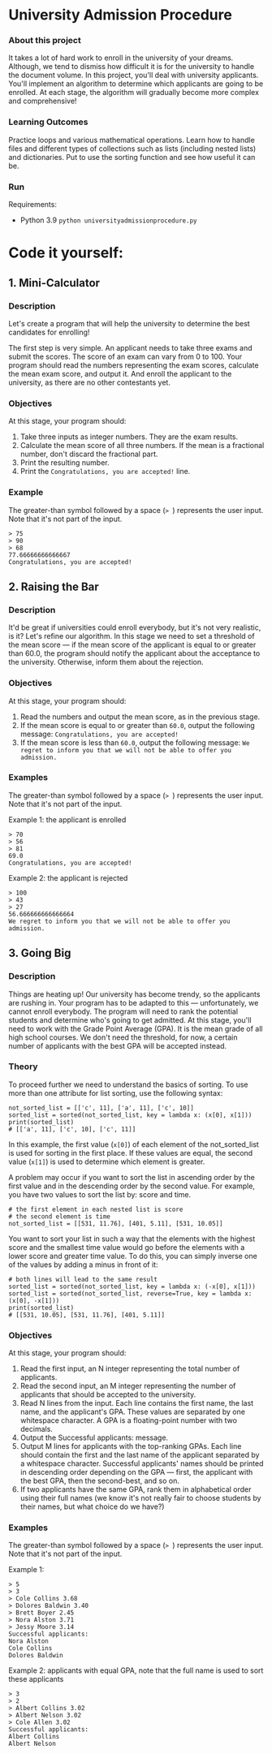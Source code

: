# University Admission Procedure

### About this project
It takes a lot of hard work to enroll in the university of your dreams. Although, we tend to dismiss how difficult it is for the university to handle the document volume. In this project, you'll deal with university applicants. You'll implement an algorithm to determine which applicants are going to be enrolled. At each stage, the algorithm will gradually become more complex and comprehensive!

### Learning Outcomes
Practice loops and various mathematical operations. Learn how to handle files and different types of collections such as lists (including nested lists) and dictionaries. Put to use the sorting function and see how useful it can be.

### Run

Requirements:
- Python 3.9
`python universityadmissionprocedure.py`

# Code it yourself:

## 1. Mini-Calculator

### Description

Let's create a program that will help the university to determine the best candidates for enrolling!

The first step is very simple. An applicant needs to take three exams and submit the scores. The score of an exam can vary from 0 to 100. Your program should read the numbers representing the exam scores, calculate the mean exam score, and output it. And enroll the applicant to the university, as there are no other contestants yet.

### Objectives

At this stage, your program should:

1. Take three inputs as integer numbers. They are the exam results.
2. Calculate the mean score of all three numbers. If the mean is a fractional number, don't discard the fractional part.
3. Print the resulting number.
4. Print the `Congratulations, you are accepted!` line.

### Example

The greater-than symbol followed by a space (`> `) represents the user input. Note that it's not part of the input.
```
> 75
> 90
> 68
77.66666666666667
Congratulations, you are accepted!
```

## 2. Raising the Bar

### Description

It'd be great if universities could enroll everybody, but it's not very realistic, is it? Let's refine our algorithm. In this stage we need to set a threshold of the mean score — if the mean score of the applicant is equal to or greater than 60.0, the program should notify the applicant about the acceptance to the university. Otherwise, inform them about the rejection.

### Objectives

At this stage, your program should:

1. Read the numbers and output the mean score, as in the previous stage.
2. If the mean score is equal to or greater than `60.0`, output the following message: `Congratulations, you are accepted!`
3. If the mean score is less than `60.0`, output the following message: `We regret to inform you that we will not be able to offer you admission.`

### Examples

The greater-than symbol followed by a space (`> `) represents the user input. Note that it's not part of the input.

Example 1: the applicant is enrolled
```
> 70
> 56
> 81
69.0
Congratulations, you are accepted!
```
Example 2: the applicant is rejected
```
> 100
> 43
> 27
56.666666666666664
We regret to inform you that we will not be able to offer you admission.
```

## 3. Going Big

### Description

Things are heating up! Our university has become trendy, so the applicants are rushing in. Your program has to be adapted to this — unfortunately, we cannot enroll everybody. The program will need to rank the potential students and determine who's going to get admitted. At this stage, you'll need to work with the Grade Point Average (GPA). It is the mean grade of all high school courses. We don't need the threshold, for now, a certain number of applicants with the best GPA will be accepted instead.

### Theory

To proceed further we need to understand the basics of sorting. To use more than one attribute for list sorting, use the following syntax:
```
not_sorted_list = [['c', 11], ['a', 11], ['c', 10]]
sorted_list = sorted(not_sorted_list, key = lambda x: (x[0], x[1]))
print(sorted_list)
# [['a', 11], ['c', 10], ['c', 11]]
```
In this example, the first value (`x[0]`) of each element of the not_sorted_list is used for sorting in the first place. If these values are equal, the second value (`x[1]`) is used to determine which element is greater.

A problem may occur if you want to sort the list in ascending order by the first value and in the descending order by the second value. For example, you have two values to sort the list by: score and time.
```
# the first element in each nested list is score
# the second element is time
not_sorted_list = [[531, 11.76], [401, 5.11], [531, 10.05]]
```
You want to sort your list in such a way that the elements with the highest score and the smallest time value would go before the elements with a lower score and greater time value. To do this, you can simply inverse one of the values by adding a minus in front of it:
```
# both lines will lead to the same result
sorted_list = sorted(not_sorted_list, key = lambda x: (-x[0], x[1]))
sorted_list = sorted(not_sorted_list, reverse=True, key = lambda x: (x[0], -x[1]))
print(sorted_list)
# [[531, 10.05], [531, 11.76], [401, 5.11]]
```

### Objectives

At this stage, your program should:

1. Read the first input, an N integer representing the total number of applicants.
2. Read the second input, an M integer representing the number of applicants that should be accepted to the university.
3. Read N lines from the input. Each line contains the first name, the last name, and the applicant's GPA. These values are separated by one whitespace character. A GPA is a floating-point number with two decimals.
4. Output the Successful applicants: message.
5. Output M lines for applicants with the top-ranking GPAs. Each line should contain the first and the last name of the applicant separated by a whitespace character. Successful applicants' names should be printed in descending order depending on the GPA — first, the applicant with the best GPA, then the second-best, and so on.
6. If two applicants have the same GPA, rank them in alphabetical order using their full names (we know it's not really fair to choose students by their names, but what choice do we have?)

### Examples

The greater-than symbol followed by a space (`> `) represents the user input. Note that it's not part of the input.

Example 1:
```
> 5
> 3
> Cole Collins 3.68
> Dolores Baldwin 3.40
> Brett Boyer 2.45
> Nora Alston 3.71
> Jessy Moore 3.14
Successful applicants:
Nora Alston
Cole Collins
Dolores Baldwin
```
Example 2: applicants with equal GPA, note that the full name is used to sort these applicants
```
> 3
> 2
> Albert Collins 3.02
> Albert Nelson 3.02
> Cole Allen 3.02
Successful applicants:
Albert Collins
Albert Nelson
```
